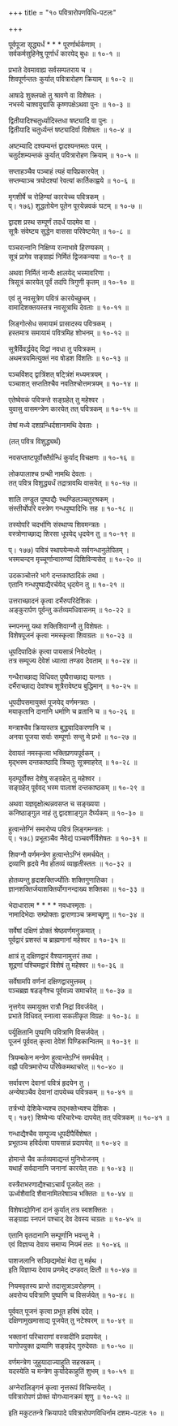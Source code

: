 +++
title = "१० पवित्रारोपणविधि-पटलः"

+++

पूर्वपूजा सृद्ध्यर्धं * * * पूरर्णार्थर्कणाम् ।  
सर्वकर्मसुहिनेषु पूर्णार्धं कारयेद् बुधः ॥ १०-१ ॥  

प्रभाते देवमावाह्य सर्वसम्पतराय च ।  
शिवपूर्णन्ततः कुर्यात् पवित्रारोहण क्रियाम् ॥ १०-२ ॥  

आषाढे शुक्लपक्षे तु श्रावणे वा विशेषतः ।  
नभस्ये चाश्वयुद्मासि कृष्णपक्षेऽथवा पुनः ॥ १०-३ ॥  

द्वितीयादिश्चतुर्ध्यादिस्तधा षष्ट्यादि वा पुनः ।  
द्वितीयादि चतुर्ध्यन्तं षष्ट्यादिर्वा विशेषतः ॥ १०-४ ॥  

अष्टम्यादि दश्यम्यन्तं द्वादश्यन्तमतः परम् ।  
चतुर्दशम्यन्तकं कुर्यात् पवित्रारोहण क्रियाम् ॥ १०-५ ॥  

सप्ताहञ्चैव पञ्चाहं त्यहं वापिप्रकारयेत् ।  
सप्तम्याञ्च त्रयोदश्यां रेवत्यां कार्तिकाह्वये ॥ १०-६ ॥  

मृगशीर्षे च रोहिण्यां कारयेच्च पवित्रकम् ।  
प्। १७६) शुद्धतोयेन पूतेन पूरयेन्नवकं घटम् ॥ १०-७ ॥  

द्वादश प्रस्थ सम्पूर्णं तदर्धं पादमेव वा ।  
सूत्रैः संवेष्ट्य सुद्धेन वाससा परिवेष्टयेत् ॥ १०-८ ॥  

पञ्चरत्नानि निक्षिप्य रत्नाभावे हिरण्यकम् ।  
सूत्रं प्रागेव सङ्ग्राह्यं निर्मितं द्विजकन्यया ॥ १०-९ ॥  

अथवा निर्मितं नान्यैः क्षालयेद् भस्मावरिणा ।  
त्रिसूत्रं कारयेत् पूर्वं तदपि त्रिगुणी कृतम् ॥ १०-१० ॥  

एवं तु नवसूत्रेण पवित्रं कारयेच्छुभम् ।  
वामादिशक्तयस्तत्र नवसूत्राथि देवताः ॥ १०-११ ॥  

लिङ्गोत्सेध समायामं प्रासादस्य पवित्रकम् ।  
हस्तमात्र समायामं पवित्रमिह शोभनम् ॥ १०-१२ ॥  

सूत्रैर्विवर्द्धयेद् विद्वां नवधा तु पवित्रकम् ।  
अथमत्रयमित्युक्तं नव षोडश विंशतिः ॥ १०-१३ ॥  

पञ्चविंशद् द्वात्रिंशत् षट्त्रिंशं मध्यमत्रयम् ।  
पञ्चाशत् सप्ततिश्चैव नवतिश्चोत्तमत्रयम् ॥ १०-१४ ॥  

एतेष्वेवकं पवित्रन्ते सङ्ग्रहेत् तु महेश्वर ।  
युवासु वासमन्त्रेण कारयेत् तत् पवित्रकम् ॥ १०-१५ ॥  

तेषां मध्ये दशग्रन्धिर्दशानामथि देवताः ।  

(तत् पवित्र विशुद्ध्यर्थं)  

नवसप्ताष्टपूर्वोक्तैर्ग्रन्धिं कुर्याद् विचक्षणः ॥ १०-१६ ॥  

लोकपालाश्च ग्रन्थी नामथि देवताः ।  
तत् पवित्र विशुद्ध्यर्धं तद्रात्रावथि वासयेत् ॥ १०-१७ ॥  

शालि तण्डुल पुष्पाद्यैः स्थण्डिलञ्चतुरश्रकम् ।  
संस्तीर्योपरि वस्त्रेण गन्धपुष्पादिभिः सह ॥ १०-१८ ॥  

तस्योपरि चदर्भाणि संस्थाप्य शिवमन्त्रतः ।  
वस्त्रोणाच्छाद्य शिरसा धूपयेद् धृदयेन तु ॥ १०-१९ ॥  

प्। १७७) पवित्रं स्थापयेन्मध्ये सर्वगन्धानुलेपितम् ।  
भस्मचन्दन मृच्चूर्णान्वारुण्यां दिशिविन्यसेत् ॥ १०-२० ॥  

उदकञ्चोत्तरे भागे दन्तकाष्ठादिकं तथा ।  
एतानि गन्धपुष्पाद्यैरर्चयेद् धृदयेन तु ॥ १०-२१ ॥  

उत्तराच्छादनं कृत्वा दर्भैरुपरिदेशिकः ।  
अङ्कुरार्पण पूर्वन्तु कर्तव्यमधिवासनम् ॥ १०-२२ ॥  

स्नपनन्तु यथा शक्तिशिवाग्नौ तु विशेषतः ।  
विशेषपूजनं कृत्वा नमस्कृत्वा शिवाग्रतः ॥ १०-२३ ॥  

धूपदिपादिकं कृत्वा पायसान्नं निवेदयेत् ।  
तत्र सम्पूज्य देवेशं ध्यात्वा तण्डव देवताम् ॥ १०-२४ ॥  

गन्धैराच्छाद्य विधिवत् पुष्पैराच्छाद्य यत्नतः ।  
दर्भैराच्छाद्य देवांश्च शूत्रैरावेष्ट्य बुद्धिमान् ॥ १०-२५ ॥  

धूपदीपसमायुक्तं पूजयेद् वर्णमन्त्रतः ।  
मयाकृतानि दानानि धर्माणि च व्रतानि च ॥ १०-२६ ॥  

मन्त्राश्चैव क्रियास्तत्र बुद्ध्यादिकरणानि च ।  
अनया पूजया सर्वाः सम्पूर्णाः सन्तु मे प्रभो ॥ १०-२७ ॥  

देवायतं नमस्कृत्वा भक्तिप्रणयपूर्वकम् ।  
मृद्भस्म दन्तकाष्ठादि त्रिचतुः सूत्रमाहरेत् ॥ १०-२८ ॥  

मृदम्पूर्वोक्त देशेषु सङ्ग्रहेत् तु महेश्वर ।  
सङ्ग्रहेत् पूर्ववद् भस्म पालाशं दन्तकाष्ठकम् ॥ १०-२९ ॥  

अथवा यज्ञवृक्षोत्थन्नवसप्त च सङ्ख्यया ।  
कनिष्ठाङ्गुल नाहं तु द्वादशाङ्गुल दैर्घ्यकम् ॥ १०-३० ॥  

हुत्वान्तेग्निं समारोप्य पवित्रं लिङ्गमन्त्रतः ।  
प्। १७८) प्रभूतञ्चैव नैवेद्यं पञ्चवर्णैर्विशेषतः ॥ १०-३१ ॥  

शिवग्नौ वर्णमन्त्रेण हुत्वान्तेऽग्निं समर्चयेत् ।  
द्रव्याणि हृदये नैव होतव्यं व्याहृतीस्ततः ॥ १०-३२ ॥  

होतव्यन्तु हृदाशक्तिर्ज्योतिः शक्तिगुणातिका ।  
ज्ञानशक्तिर्जयाशक्तिर्योगानन्दाख्य शक्तिका ॥ १०-३३ ॥  

भेदाधारात्म * * * * नवधास्मृताः ।  
नामादिभेदाः सम्प्रोक्ताः द्वाराणाञ्च क्रमाच्छृणु ॥ १०-३४ ॥  

सर्वेषां दक्षिणं प्रोक्तं श्रेष्ठवर्णमनुक्रमात् ।  
पूर्वद्वारं प्रशस्तं च ब्राह्मणानां महेश्वर ॥ १०-३५ ॥  

क्षात्रं तु दक्षिणद्वारं वैश्यानामुत्तरं तथा ।  
शूद्रणां पश्चिमद्वारं विशेषं तु महेश्वर ॥ १०-३६ ॥  

सर्वेषामपि वर्णनां दक्षिणद्वारमुत्तमम् ।  
पञ्चब्रह्म षडङ्गैश्च पूर्ववन्न्य समाचरेत् ॥ १०-३७ ॥  

नृत्तगेय समायुक्त रात्रौ निद्रां विवर्जयेत् ।  
प्रभाते विधिवत् स्नात्वा सकलीकृत विग्रहः ॥ १०-३८ ॥  

पर्यूक्षितानि पुष्पाणि पवित्राणि विसर्जयेत् ।  
पूजनं पूर्ववत् कृत्वा देवेशं पिण्डिकान्वितम् ॥ १०-३९ ॥  

त्रियम्बकेन मन्त्रेण हुत्वान्तेऽग्निं समर्चयेत् ।  
वह्नौ पवित्रमारोप्य परिषेकमथाचरेत् ॥ १०-४० ॥  

सर्वावरण देवानां पवित्रं हृदयेन तु ।  
अन्येषाञ्चैव देवानां दापयेच्च पवित्रकम् ॥ १०-४१ ॥  

तर्त्रभ्यो देशिकेभ्यश्च तद्भक्तेभ्यश्च देशिकः ।  
प्। १७९) शिष्येभ्यः परिचारेभ्यः दापयेत् तत् पवित्रकम् ॥ १०-४१ ॥  

गन्धाद्यैश्चैव सम्पूज्य धूपदीपैर्विशेषत ।  
प्रभूतञ्च हविर्दत्वा पायसान्नं प्रदापयेत् ॥ १०-४२ ॥  

होमान्ते चैव कर्तव्यमाद्यन्तं मुनिभोजनम् ।  
यथार्हं सर्वदानानि जनानां कारयेत् ततः ॥ १०-४३ ॥  

वस्त्रैराभरणाद्यैश्चाऽचार्यं पूजयेत् ततः ।  
ऊर्ध्वशैवादि शैवानामितरेषाञ्च भक्तितः ॥ १०-४४ ॥  

विशेषाद्योगिनां दानं कुर्यात् तत्र स्वशक्तितः ।  
सङ्ग्राह्य स्नपनं पश्चाद् देव देवस्य चाग्रतः ॥ १०-४५ ॥  

एतानि वृतदानानि सम्पूर्णानि भवन्तु मे ।  
एवं विज्ञाप्य देवाय समाप्य नियमं ततः ॥ १०-४६ ॥  

पाशजलानि सञ्छिद्यमोक्षं मेदा तु मर्हथ ।  
इति विज्ञाप्य देवाय प्रणमेद् दण्डवत् क्षितौ ॥ १०-४७ ॥  

नियमवृतस्य प्रान्ते तदासूत्राऽवरोहणम् ।  
अवरोप्य पवित्राणि पुष्पाणि च विसर्जयेत् ॥ १०-४८ ॥  

पूर्ववत् पूजनं कृत्वा प्रभूत हविषं ददेत् ।  
दक्षिणामुखमासाद्य पूजयेत् तु नटेश्वरम् ॥ १०-४९ ॥  

भक्तानां परिचाराणां वस्त्रादीनि प्रदापयेत् ।  
यागोपयुक्त द्रव्याणि सङ्ग्रहेद् गुरुदेवतः ॥ १०-५० ॥  

वर्णमन्त्रेण जुहुयादाज्याहुति सहस्रकम् ।  
यदस्येति च मन्त्रेण कुर्यादेकाहुतिं शुभम् ॥ १०-५१ ॥  

अग्नेरालिङ्गनं कृत्वा नृत्तरूपं विचिन्तयेत् ।  
पवित्रारोपणं प्रोक्तं योगध्यानक्रमं शृणु ॥ १०-५२ ॥  


इति मकुटतन्त्रे क्रियापादे पवित्रारोपणविधिर्नाम दशमः-पटलः १० ॥  